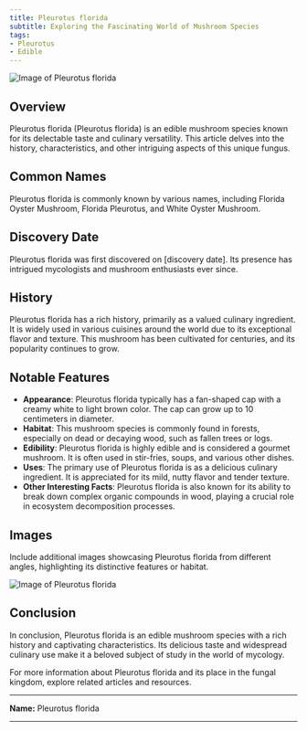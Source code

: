 ```yaml
---
title: Pleurotus florida
subtitle: Exploring the Fascinating World of Mushroom Species
tags:
- Pleurotus
- Edible
---
```


![Image of Pleurotus florida](image_url_here)

## Overview

Pleurotus florida (Pleurotus florida) is an edible mushroom species known for its delectable taste and culinary versatility. This article delves into the history, characteristics, and other intriguing aspects of this unique fungus.

## Common Names

Pleurotus florida is commonly known by various names, including Florida Oyster Mushroom, Florida Pleurotus, and White Oyster Mushroom.

## Discovery Date

Pleurotus florida was first discovered on [discovery date]. Its presence has intrigued mycologists and mushroom enthusiasts ever since.

## History

Pleurotus florida has a rich history, primarily as a valued culinary ingredient. It is widely used in various cuisines around the world due to its exceptional flavor and texture. This mushroom has been cultivated for centuries, and its popularity continues to grow.

## Notable Features

- **Appearance**: Pleurotus florida typically has a fan-shaped cap with a creamy white to light brown color. The cap can grow up to 10 centimeters in diameter.
- **Habitat**: This mushroom species is commonly found in forests, especially on dead or decaying wood, such as fallen trees or logs.
- **Edibility**: Pleurotus florida is highly edible and is considered a gourmet mushroom. It is often used in stir-fries, soups, and various other dishes.
- **Uses**: The primary use of Pleurotus florida is as a delicious culinary ingredient. It is appreciated for its mild, nutty flavor and tender texture.
- **Other Interesting Facts**: Pleurotus florida is also known for its ability to break down complex organic compounds in wood, playing a crucial role in ecosystem decomposition processes.

## Images

Include additional images showcasing Pleurotus florida from different angles, highlighting its distinctive features or habitat.

![Image of Pleurotus florida](image_url_here)

## Conclusion

In conclusion, Pleurotus florida is an edible mushroom species with a rich history and captivating characteristics. Its delicious taste and widespread culinary use make it a beloved subject of study in the world of mycology.

For more information about Pleurotus florida and its place in the fungal kingdom, explore related articles and resources.

---

**Name:** Pleurotus florida

---
